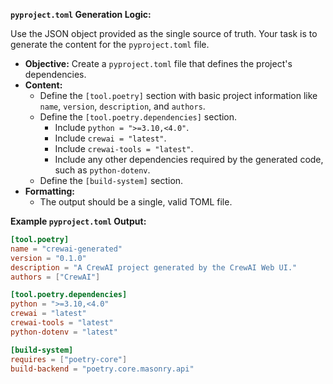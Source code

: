 **`pyproject.toml` Generation Logic:**

Use the JSON object provided as the single source of truth. Your task is to generate the content for the `pyproject.toml` file.

*   **Objective:** Create a `pyproject.toml` file that defines the project's dependencies.
*   **Content:**
    *   Define the `[tool.poetry]` section with basic project information like `name`, `version`, `description`, and `authors`.
    *   Define the `[tool.poetry.dependencies]` section.
        *   Include `python = ">=3.10,<4.0"`.
        *   Include `crewai = "latest"`.
        *   Include `crewai-tools = "latest"`.
        *   Include any other dependencies required by the generated code, such as `python-dotenv`.
    *   Define the `[build-system]` section.
*   **Formatting:**
    *   The output should be a single, valid TOML file.

**Example `pyproject.toml` Output:**

```toml
[tool.poetry]
name = "crewai-generated"
version = "0.1.0"
description = "A CrewAI project generated by the CrewAI Web UI."
authors = ["CrewAI"]

[tool.poetry.dependencies]
python = ">=3.10,<4.0"
crewai = "latest"
crewai-tools = "latest"
python-dotenv = "latest"

[build-system]
requires = ["poetry-core"]
build-backend = "poetry.core.masonry.api"
```
